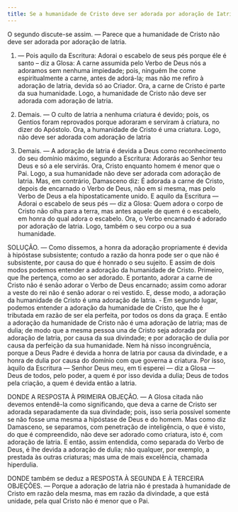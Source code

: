 ```yaml
---
title: Se a humanidade de Cristo deve ser adorada por adoração de Iatria
---
```


O segundo discute-se assim. — Parece que a humanidade de Cristo não deve ser adorada por adoração de latria.  

1. — Pois aquilo da Escritura: Adorai o escabelo de seus pés porque éle é santo – diz a Glosa: A carne assumida pelo Verbo de Deus nós a adoramos sem nenhuma impiedade; pois, ninguém lhe come espiritualmente a carne, antes de adorá-la; mas não me refiro à adoração de latria, devida só ao Criador. Ora, a carne de Cristo é parte da sua humanidade. Logo, a humanidade de Cristo não deve ser adorada com adoração de latria.  

2. Demais. — O culto de latria a nenhuma criatura é devido; pois, os Gentios foram reprovados porque adoraram e serviram à criatura, no dizer do Apóstolo. Ora, a humanidade de Cristo é uma criatura. Logo, não deve ser adorada com adoração de latria  

3. Demais. — A adoração de latria é devida a Deus como reconhecimento do seu domínio máximo, segundo a Escritura: Adorarás ao Senhor teu Deus e só a ele servirás. Ora, Cristo enquanto homem é menor que o Pai. Logo, a sua humanidade não deve ser adorada com adoração de latria.  Mas, em contrário, Damasceno diz: É adorada a carne de Cristo, depois de encarnado o Verbo de Deus, não em si mesma, mas pelo Verbo de Deus a ela hipostaticamente unido. E aquilo da Escritura — Adorai o escabelo de seus pés — diz a Glosa: Quem adora o corpo de Cristo não olha para a terra, mas antes aquele de quem é o escabelo, em honra do qual adora o escabelo. Ora, o Verbo encarnado é adorado por adoração de latria. Logo, também o seu corpo ou a sua humanidade.  

SOLUÇÃO. — Como dissemos, a honra da adoração propriamente é devida à hipóstase subsistente; contudo a razão da honra pode ser o que não é subsistente, por causa do que é honrado o seu sujeito. E assim de dois modos podemos entender a adoração da humanidade de Cristo. Primeiro, que lhe pertença, como ao ser adorado. E portanto, adorar a carne de Cristo não é senão adorar o Verbo de Deus encarnado; assim como adorar a veste do rei não é senão adorar o rei vestido. E, desse modo, a adoração da humanidade de Cristo é uma adoração de Iatria. - Em segundo lugar, podemos entender a adoração da humanidade de Cristo, que lhe é tributada em razão de ser ela perfeita, por todos os dons da graça. E então a adoração da humanidade de Cristo não é uma adoração de latria; mas de dulia; de modo que a mesma pessoa una de Cristo seja adorada por adoração de latria, por causa da sua divindade; e por adoração de dulia por causa da perfeição da sua humanidade. Nem há nisso incongruência, porque a Deus Padre é devida a honra de latria por causa da divindade, e a honra de dulia por causa do domínio com que governa a criatura. Por isso, àquilo da Escritura — Senhor Deus meu, em ti esperei — diz a Glosa — Deus de todos, pelo poder, a quem é por isso devida a dulia; Deus de todos pela criação, a quem é devida então a latria.  

DONDE A RESPOSTA À PRIMEIRA OBJEÇÃO. — A Glosa citada não devemos entendê-la como significando, que deva a carne de Cristo ser adorada separadamente da sua divindade; pois, isso seria possível somente se não fosse uma mesma a hipóstase de Deus e do homem. Mas como diz Damasceno, se separamos, com penetração de inteligência, o que é visto, do que é compreendido, não deve ser adorado como criatura, isto é, com adoração de latria. E então, assim entendida, como separada do Verbo de Deus, é lhe devida a adoração de dulia; não qualquer, por exemplo, a prestada às outras criaturas; mas uma de mais excelência, chamada hiperdulia.  

DONDE também se deduz a RESPOSTA À SEGUNDA E À TERCEIRA OBJEÇÕES. — Porque a adoração de latria não é prestada à humanidade de Cristo em razão dela mesma, mas em razão da divindade, a que está unidade, pela qual Cristo não é menor que o Pai.